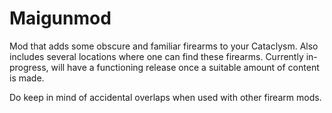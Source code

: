 # Maigunmod
Mod that adds some obscure and familiar firearms to your Cataclysm.
Also includes several locations where one can find these firearms.
Currently in-progress, will have a functioning release once a suitable amount of content is made.




Do keep in mind of accidental overlaps when used with other firearm mods.
